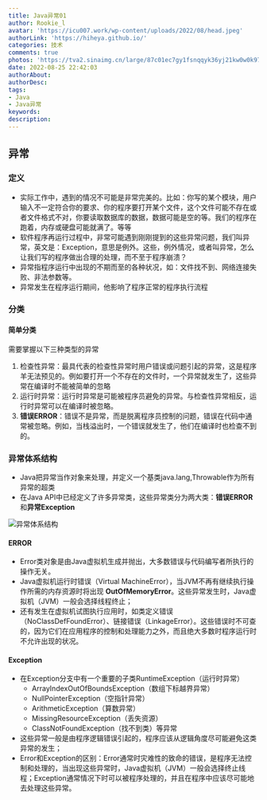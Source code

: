 ```yaml
---
title: Java异常01
author: Rookie_l
avatar: 'https://icu007.work/wp-content/uploads/2022/08/head.jpeg'
authorLink: 'https://hiheya.github.io/'
categories: 技术
comments: true
photos: 'https://tva2.sinaimg.cn/large/87c01ec7gy1fsnqqyk36yj21kw0w0k97.jpg'
date: 2022-08-25 22:42:03
authorAbout:
authorDesc:
tags:
- Java
- Java异常
keywords:
description:
---
```


## 异常

### 定义

- 实际工作中，遇到的情况不可能是非常完美的。比如：你写的某个模块，用户输入不一定符合你的要求、你的程序要打开某个文件，这个文件可能不存在或者文件格式不对，你要读取数据库的数据，数据可能是空的等。我们的程序在跑着，内存或硬盘可能就满了。等等
- 软件程序再运行过程中，非常可能遇到刚刚提到的这些异常问题，我们叫异常，英文是：Exception，意思是例外。这些，例外情况，或者叫异常，怎么让我们写的程序做出合理的处理，而不至于程序崩溃？
- 异常指程序运行中出现的不期而至的各种状况，如：文件找不到、网络连接失败、非法参数等。
- 异常发生在程序运行期间，他影响了程序正常的程序执行流程

### 分类

#### 简单分类

需要掌握以下三种类型的异常

1. 检查性异常：最具代表的检查性异常时用户错误或问题引起的异常，这是程序羊无法预见的。例如要打开一个不存在的文件时，一个异常就发生了，这些异常在编译时不能被简单的忽略
2. 运行时异常：运行时异常是可能被程序员避免的异常。与检查性异常相反，运行时异常可以在编译时被忽略。
3. **错误ERROR**：错误不是异常，而是脱离程序员控制的问题，错误在代码中通常被忽略。例如，当栈溢出时，一个错误就发生了，他们在编译时也检查不到的。

### 异常体系结构

- Java把异常当作对象来处理，并定义一个基类java.lang,Throwable作为所有异常的超类
- 在Java API中已经定义了许多异常类，这些异常类分为两大类：**错误ERROR**和**异常Exception**

![异常体系结构](https://img30.360buyimg.com/pop/jfs/t1/185417/8/21799/155982/622e14c1E0fbc4c54/bbd56e3a7d9a2d3a.png)

#### ERROR

- Error类对象是由Java虚拟机生成并抛出，大多数错误与代码编写者所执行的操作无关。
- Java虚拟机运行时错误（Virtual MachineError），当JVM不再有继续执行操作所需的内存资源时将出现 **OutOfMemoryError**。这些异常发生时，Java虚拟机（JVM）一般会选择线程终止；
- 还有发生在虚拟机试图执行应用时，如类定义错误（NoClassDefFoundError）、链接错误（LinkageError）。这些错误时不可查的，因为它们在应用程序的控制和处理能力之外，而且绝大多数时程序运行时不允许出现的状况。

#### Exception

- 在Exception分支中有一个重要的子类RuntimeException（运行时异常）
  - ArrayIndexOutOfBoundsException（数组下标越界异常）
  - NullPointerException（空指针异常）
  - ArithmeticException（算数异常）
  - MissingResourceException（丢失资源）
  - ClassNotFoundException（找不到类）等异常
- 这些异常一般是由程序逻辑错误引起的，程序应该从逻辑角度尽可能避免这类异常的发生；
- Error和Exception的区别：Error通常时灾难性的致命的错误，是程序无法控制和处理的，当出现这些异常时，Java虚拟机（JVM）一般会选择终止线程；Exception通常情况下时可以被程序处理的，并且在程序中应该尽可能地去处理这些异常。

